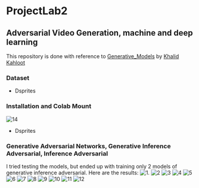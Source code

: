 # ProjectLab2
## Adversarial Video Generation, machine and deep learning
This repository is done with reference to [Generative_Models](https://github.com/kkahloots/Generative_Models) by [Khalid Kahloot](https://github.com/kkahloots/)

### Dataset
* Dsprites
### Installation and Colab Mount
![14](https://github.com/AssetBekov/ProjectLab2/blob/master/Images/14.png)
* Dsprites
### Generative Adversarial Networks, Generative Inference Adversarial, Inference Adversarial

I tried testing the models, but ended up with training only 2 models of generative inference adversarial. Here are the results: 
![1](https://github.com/AssetBekov/ProjectLab2/blob/master/Images/1.png).
![2](https://github.com/AssetBekov/ProjectLab2/blob/master/Images/2.png)
![3](https://github.com/AssetBekov/ProjectLab2/blob/master/Images/3.png)
![4](https://github.com/AssetBekov/ProjectLab2/blob/master/Images/4.png)
![5](https://github.com/AssetBekov/ProjectLab2/blob/master/Images/5.png)
![6](https://github.com/AssetBekov/ProjectLab2/blob/master/Images/6.png)
![7](https://github.com/AssetBekov/ProjectLab2/blob/master/Images/7.png)
![8](https://github.com/AssetBekov/ProjectLab2/blob/master/Images/8.png)
![9](https://github.com/AssetBekov/ProjectLab2/blob/master/Images/9.png)
![10](https://github.com/AssetBekov/ProjectLab2/blob/master/Images/10.png)
![11](https://github.com/AssetBekov/ProjectLab2/blob/master/Images/11.png)
![12](https://github.com/AssetBekov/ProjectLab2/blob/master/Images/12.png)
